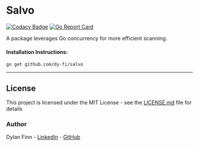 # Salvo
[![Codacy Badge](https://api.codacy.com/project/badge/Grade/597d7ec3d7da451682ba7d633312efad)](https://www.codacy.com/app/dy-fi/Salvo?utm_source=github.com&amp;utm_medium=referral&amp;utm_content=dy-fi/Salvo&amp;utm_campaign=Badge_Grade) [![Go Report Card](https://goreportcard.com/badge/github.com/dy-fi/Salvo)](https://goreportcard.com/report/github.com/dy-fi/Salvo)

A package leverages Go concurrency for more efficient scanning.  

#### Installation Instructions:
`go get github.com/dy-fi/salvo`

___

## License
This project is licensed under the MIT License - see the [LICENSE.md](LICENSE.md) file for details

### Author
Dylan Finn - [LinkedIn](https://www.linkedin.com/in/dylan-finn-a36b9614b/) - [GitHub](https://github.com/dy-fi)